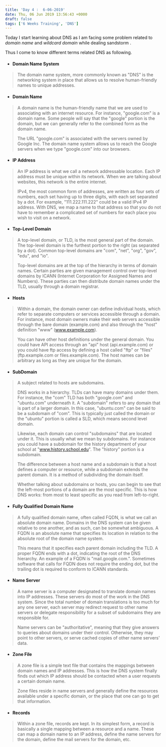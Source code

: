 ```yaml
---
title: 'Day 4 :  6-06-2019'
date: Thu, 06 Jun 2019 13:56:43 +0000
draft: false
tags: ['6 Weeks Training', 'DNS']
---
```


Today I start learning about DNS as I am facing some problem related to _domain name_ and _wildcard domain_ while dealing sandstorm .

Thus I come to know different terms related DNS as following.

*   #### Domain Name System
    

> The domain name system, more commonly known as "DNS" is the networking system in place that allows us to resolve human-friendly names to unique addresses.

*   #### Domain Name
    

> A domain name is the human-friendly name that we are used to associating with an internet resource. For instance, "google.com" is a domain name. Some people will say that the "google" portion is the domain, but we can generally refer to the combined form as the domain name.
> 
> The URL "google.com" is associated with the servers owned by Google Inc. The domain name system allows us to reach the Google servers when we type "google.com" into our browsers.

*   #### IP Address
    

> An IP address is what we call a network addressable location. Each IP address must be unique within its network. When we are talking about websites, this network is the entire internet.
> 
> IPv4, the most common form of addresses, are written as four sets of numbers, each set having up to three digits, with each set separated by a dot. For example, "111.222.111.222" could be a valid IPv4 IP address. With DNS, we map a name to that address so that you do not have to remember a complicated set of numbers for each place you wish to visit on a network.

*   #### Top-Level Domain
    

> A top-level domain, or TLD, is the most general part of the domain. The top-level domain is the furthest portion to the right (as separated by a dot). Common top-level domains are "com", "net", "org", "gov", "edu", and "io".
> 
> Top-level domains are at the top of the hierarchy in terms of domain names. Certain parties are given management control over top-level domains by ICANN (Internet Corporation for Assigned Names and Numbers). These parties can then distribute domain names under the TLD, usually through a domain registrar.

*   #### Hosts
    

> Within a domain, the domain owner can define individual hosts, which refer to separate computers or services accessible through a domain. For instance, most domain owners make their web servers accessible through the bare domain (example.com) and also through the "host" definition "www" (www.example.com).
> 
> You can have other host definitions under the general domain. You could have API access through an "api" host (api.example.com) or you could have ftp access by defining a host called "ftp" or "files" (ftp.example.com or files.example.com). The host names can be arbitrary as long as they are unique for the domain.

*   #### SubDomain
    

> A subject related to hosts are subdomains.
> 
> DNS works in a hierarchy. TLDs can have many domains under them. For instance, the "com" TLD has both "google.com" and "ubuntu.com" underneath it. A "subdomain" refers to any domain that is part of a larger domain. In this case, "ubuntu.com" can be said to be a subdomain of "com". This is typically just called the domain or the "ubuntu" portion is called a SLD, which means second level domain.
> 
> Likewise, each domain can control "subdomains" that are located under it. This is usually what we mean by subdomains. For instance you could have a subdomain for the history department of your school at "www.history.school.edu". The "history" portion is a subdomain.
> 
> The difference between a host name and a subdomain is that a host defines a computer or resource, while a subdomain extends the parent domain. It is a method of subdividing the domain itself.
> 
> Whether talking about subdomains or hosts, you can begin to see that the left-most portions of a domain are the most specific. This is how DNS works: from most to least specific as you read from left-to-right.

*   #### Fully Qualified Domain Name
    

> A fully qualified domain name, often called FQDN, is what we call an absolute domain name. Domains in the DNS system can be given relative to one another, and as such, can be somewhat ambiguous. A FQDN is an absolute name that specifies its location in relation to the absolute root of the domain name system.
> 
> This means that it specifies each parent domain including the TLD. A proper FQDN ends with a dot, indicating the root of the DNS hierarchy. An example of a FQDN is "mail.google.com.". Sometimes software that calls for FQDN does not require the ending dot, but the trailing dot is required to conform to ICANN standards.

*   #### Name Server
    

> A name server is a computer designated to translate domain names into IP addresses. These servers do most of the work in the DNS system. Since the total number of domain translations is too much for any one server, each server may redirect request to other name servers or delegate responsibility for a subset of subdomains they are responsible for.
> 
> Name servers can be "authoritative", meaning that they give answers to queries about domains under their control. Otherwise, they may point to other servers, or serve cached copies of other name servers' data.

*   #### Zone File
    

> A zone file is a simple text file that contains the mappings between domain names and IP addresses. This is how the DNS system finally finds out which IP address should be contacted when a user requests a certain domain name.
> 
> Zone files reside in name servers and generally define the resources available under a specific domain, or the place that one can go to get that information.

*   #### Records
    

> Within a zone file, records are kept. In its simplest form, a record is basically a single mapping between a resource and a name. These can map a domain name to an IP address, define the name servers for the domain, define the mail servers for the domain, etc.